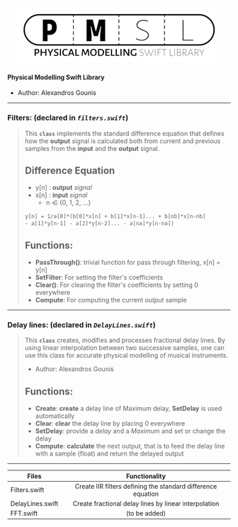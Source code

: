 <p align="center">
  <img src="https://raw.githubusercontent.com/AlexandrosGounis/PMSL/master/Assets/Logo/PMSLLogo_466x130.png">
</p>

#### Physical Modelling Swift Library
- Author: Alexandros Gounis
---
### Filters: (declared in *`filters.swift`*)
> This **`class`** implements the standard difference equation that defines how the **output** signal is calculated both from  current and previous samples from the **input** and the **output** signal.
>  ## Difference Equation ##
>  * y[n] : **output** *signal*
>  * x[n] : **input**  *signal*
>     - n ⋲ {0, 1, 2, ...}
> ````
> y[n] = 1/a[0]*(b[0]*x[n] + b[1]*x[n-1]... + b[nb]*x[n-nb]
> - a[1]*y[n-1] - a[2]*y[n-2]... - a[na]*y[n-na])
> ````
> ## Functions: ##
> - **PassThrough()**: trivial function for pass through filtering, x[n] = y[n]
> - **SetFilter**: For setting the filter's coefficients
> - **Clear()**: For clearing the filter's coefficients by setting 0 everywhere
> - **Compute**: For computing the current *output* sample
---
### Delay lines: (declared in *`DelayLines.swift`*)
> This **`class`** creates, modifies and processes fractional delay lines. By using linear interpolation between two successive samples, one can use this class for accurate physical modelling of musical instruments.
> - Author: Alexandros Gounis
> 
> ## Functions: ##
> 
> - **Create**: **create** a delay line of Maximum delay, **SetDelay** is used automatically
> - **Clear**: **clear** the delay line by placing 0 everywhere
> - **SetDelay**: provide a *delay* and a *Maximum* and set or change the delay
> - **Compute**: **calculate** the next output, that is to feed the delay line with a sample (float) and return the delayed output


---

| Files             | Functionality |
| -------------     |:-------------:|
| Filters.swift     | Create IIR filters defining the standard difference equation |
| DelayLines.swift  | Create fractional delay lines by linear interpolation     |
| FFT.swift         | (to be added)      |
